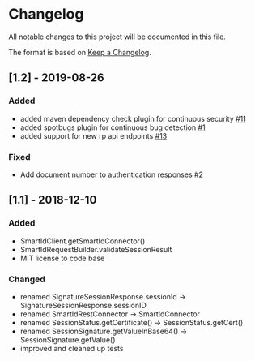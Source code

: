 # Changelog
All notable changes to this project will be documented in this file.

The format is based on [Keep a Changelog](https://keepachangelog.com/en/1.0.0/).

## [1.2] - 2019-08-26
### Added
- added maven dependency check plugin for continuous security [#11][i11]
- added spotbugs plugin for continuous bug detection [#1][i1]
- added support for new rp api endpoints [#13][i13]

### Fixed
- Add document number to authentication responses [#2][i2]

[i1]: https://github.com/SK-EID/smart-id-java-client/issues/1
[i2]: https://github.com/SK-EID/smart-id-java-client/issues/2
[i11]: https://github.com/SK-EID/smart-id-java-client/pull/11
[i13]: https://github.com/SK-EID/smart-id-java-client/issues/13

## [1.1] - 2018-12-10

### Added
- SmartIdClient.getSmartIdConnector()
- SmartIdRequestBuilder.validateSessionResult
- MIT license to code base

### Changed
- renamed SignatureSessionResponse.sessionId -> SignatureSessionResponse.sessionID
- renamed SmartIdRestConnector -> SmartIdConnector
- renamed SessionStatus.getCertificate() -> SessionStatus.getCert()
- renamed SessionSignature.getValueInBase64() -> SessionSignature.getValue()
- improved and cleaned up tests
